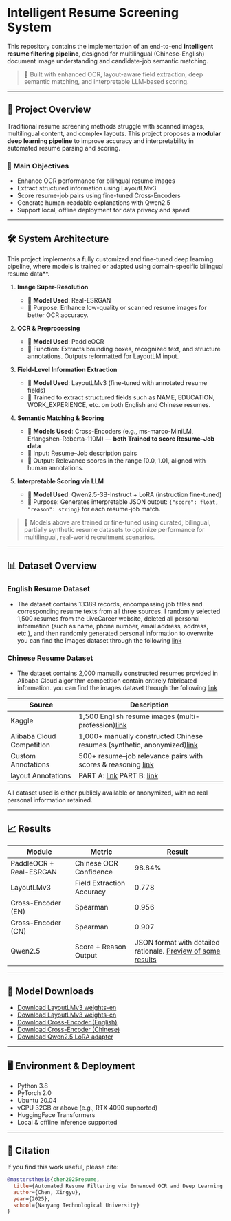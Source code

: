 # Intelligent Resume Screening System

This repository contains the implementation of an end-to-end **intelligent resume filtering pipeline**, designed for multilingual (Chinese-English) document image understanding and candidate-job semantic matching.

> 🧠 Built with enhanced OCR, layout-aware field extraction, deep semantic matching, and interpretable LLM-based scoring.

---

## 🚀 Project Overview

Traditional resume screening methods struggle with scanned images, multilingual content, and complex layouts. This project proposes a **modular deep learning pipeline** to improve accuracy and interpretability in automated resume parsing and scoring.

### 🎯 Main Objectives

- Enhance OCR performance for bilingual resume images
- Extract structured information using LayoutLMv3
- Score resume-job pairs using fine-tuned Cross-Encoders
- Generate human-readable explanations with Qwen2.5
- Support local, offline deployment for data privacy and speed

---

## 🛠 System Architecture

This project implements a fully customized and fine-tuned deep learning pipeline, where models is trained or adapted using domain-specific bilingual resume data**.

1. **Image Super-Resolution**
   - 🔧 **Model Used**: Real-ESRGAN
   - 🧩 Purpose: Enhance low-quality or scanned resume images for better OCR accuracy.

2. **OCR & Preprocessing**
   - 🔧 **Model Used**: PaddleOCR
   - 🧩 Function: Extracts bounding boxes, recognized text, and structure annotations. Outputs reformatted for LayoutLM input.

3. **Field-Level Information Extraction**
   - 🔧 **Model Used**: LayoutLMv3 (fine-tuned with annotated resume fields)
   - 🧩 Trained to extract structured fields such as NAME, EDUCATION, WORK_EXPERIENCE, etc. on both English and Chinese resumes.

4. **Semantic Matching & Scoring**
   - 🔧 **Models Used**: Cross-Encoders (e.g., ms-marco-MiniLM, Erlangshen-Roberta-110M) — **both Trained to score Resume–Job data**
   - 🧩 Input: Resume–Job description pairs  
   - 🧠 Output: Relevance scores in the range [0.0, 1.0], aligned with human annotations.

5. **Interpretable Scoring via LLM**
   - 🔧 **Model Used**: Qwen2.5-3B-Instruct + LoRA (instruction fine-tuned)
   - 🧩 Purpose: Generates interpretable JSON output: `{"score": float, "reason": string}` for each resume-job match.

> 🔬 Models above are trained or fine-tuned using curated, bilingual, partially synthetic resume datasets to optimize performance for multilingual, real-world recruitment scenarios.


---

## 📊 Dataset Overview

### English Resume Dataset
- The dataset contains 13389 records, encompassing job titles and corresponding resume texts from all three sources. 
I randomly selected 1,500 resumes from the LiveCareer website, deleted all personal information (such as name, phone number, email address, address, etc.), and then randomly generated personal information to overwrite
you can find the images dataset through the following [link](https://www.kaggle.com/datasets/youssefkhalil/resumes-images-datasets)
### Chinese Resume Dataset
- The dataset contains 2,000 manually constructed resumes provided in Alibaba Cloud algorithm competition contain entirely fabricated information.
you can find the images dataset through the following [link](https://tianchi.aliyun.com/competition/entrance/231771/information)

| Source | Description |
|--------|-------------|
| Kaggle | 1,500 English resume images (multi-profession)[link](https://huggingface.co/datasets/cxycxyg/resume-json-en.cn/tree/main) |
| Alibaba Cloud Competition | 1,000+ manually constructed Chinese resumes (synthetic, anonymized)[link](https://huggingface.co/datasets/cxycxyg/resume-json-en.cn/tree/main) |
| Custom Annotations | 500+ resume–job relevance pairs with scores & reasoning [link](https://huggingface.co/datasets/cxycxyg/Encoder.Qwen-score.reason-dataset/tree/main)|
| layout Annotations | PART A: [link](https://huggingface.co/datasets/Kunling/layoutlm_resume_data/tree/main)  PART B: [link](https://huggingface.co/datasets/cxycxyg/Encoder.Qwen-score.reason-dataset/tree/main)| 

All dataset used is either publicly available or anonymized, with no real personal information retained.


---

## 📈 Results

| Module | Metric | Result |
|--------|--------|--------|
| PaddleOCR + Real-ESRGAN | Chinese OCR Confidence | 98.84% |
| LayoutLMv3 | Field Extraction Accuracy | 0.778 |
| Cross-Encoder (EN) | Spearman | 0.956 |
| Cross-Encoder (CN) | Spearman | 0.907 |
| Qwen2.5 | Score + Reason Output | JSON format with detailed rationale. [Preview of some results](https://huggingface.co/datasets/cxycxyg/Qwen-result/tree/main) |

---

## 🧩 Model Downloads 

- [Download LayoutLMv3 weights-en](https://huggingface.co/cxycxyg/layoutlmv3-resume-en/tree/main/layout-en)
- [Download LayoutLMv3 weights-cn](https://huggingface.co/cxycxyg/layoutlmv3-resume-cn/tree/main)
- [Download Cross-Encoder (English)](https://huggingface.co/cxycxyg/Cross-Encoder_EN/tree/main)
- [Download Cross-Encoder (Chinese)](https://huggingface.co/cxycxyg/Cross-Encoder_CN/tree/main)
- [Download Qwen2.5 LoRA adapter](https://huggingface.co/cxycxyg/qwen2.5_LORA/tree/main)

---

## 🖥️ Environment & Deployment

- Python 3.8
- PyTorch 2.0
- Ubuntu 20.04
- vGPU 32GB or above (e.g., RTX 4090 supported)
- HuggingFace Transformers
- Local & offline inference supported

---

## 🧠 Citation

If you find this work useful, please cite:

```bibtex
@mastersthesis{chen2025resume,
  title={Automated Resume Filtering via Enhanced OCR and Deep Learning Pipeline},
  author={Chen, Xingyu},
  year={2025},
  school={Nanyang Technological University}
}
